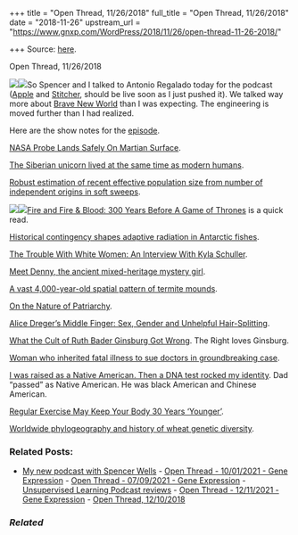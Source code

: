 +++
title = "Open Thread, 11/26/2018"
full_title = "Open Thread, 11/26/2018"
date = "2018-11-26"
upstream_url = "https://www.gnxp.com/WordPress/2018/11/26/open-thread-11-26-2018/"

+++
Source: [here](https://www.gnxp.com/WordPress/2018/11/26/open-thread-11-26-2018/).

Open Thread, 11/26/2018

[![](https://i0.wp.com/www.gnxp.com/WordPress/wp-content/uploads/2018/11/brave_new.jpg?resize=212%2C300&ssl=1)![](https://i0.wp.com/www.gnxp.com/WordPress/wp-content/uploads/2018/11/brave_new.jpg?resize=212%2C300&ssl=1)](https://www.amazon.com/exec/obidos/ASIN/0375712364/geneexpressio-20/ref=as_at/?imprToken=AzgfUDs2bv2uQEsJ40Hx0g&slotNum=0&imprToken=nI2WcW-BmeFPRAFuSD4W7w&slotNum=0&imprToken=tD8XW2sLSv6f12lna0Hoyw&slotNum=0&imprToken=t9fzMS-D3IgC75NCvbxELw&slotNum=0&creativeASIN=1400032059&linkCode=w61&imprToken=PbhERoJIK5xi4ypDSzT-vA&slotNum=0)So Spencer and I talked to Antonio Regalado today for the podcast ([Apple](https://itunes.apple.com/us/podcast/the-insight/id1324744423?mt=2) and [Stitcher](https://www.stitcher.com/podcast/insitome/the-insight), should be live soon as I just pushed it). We talked way more about [Brave New World](https://www.amazon.com/exec/obidos/ASIN/0375712364/geneexpressio-20/ref=as_at/?imprToken=TErX.cR1muTqCzk4CNshxA&slotNum=0&imprToken=AzgfUDs2bv2uQEsJ40Hx0g&slotNum=0&imprToken=nI2WcW-BmeFPRAFuSD4W7w&slotNum=0&imprToken=tD8XW2sLSv6f12lna0Hoyw&slotNum=0&imprToken=t9fzMS-D3IgC75NCvbxELw&slotNum=0&creativeASIN=1400032059&linkCode=w61&imprToken=PbhERoJIK5xi4ypDSzT-vA&slotNum=0) than I was expecting. The engineering is moved further than I had realized.

Here are the show notes for the [episode](https://blog.insito.me/the-insight-show-notes-season-2-episode-9-crispr-babies-in-china-across-the-rubicon-c35309d7e2d8).

[NASA Probe Lands Safely On Martian Surface](https://www.npr.org/2018/11/25/667480118/look-out-mars-here-comes-insight).

[The Siberian unicorn lived at the same time as modern humans](http://www.nhm.ac.uk/discover/news/2018/november/the-siberian-unicorn-lived-at-the-same-time-as-modern-humans.html).

[Robust estimation of recent effective population size from number of independent origins in soft sweeps](https://www.biorxiv.org/content/early/2018/11/19/472266).

[![](https://i0.wp.com/www.gnxp.com/WordPress/wp-content/uploads/2018/11/fireandblood.jpeg?resize=183%2C275&ssl=1)![](https://i0.wp.com/www.gnxp.com/WordPress/wp-content/uploads/2018/11/fireandblood.jpeg?resize=183%2C275&ssl=1)](https://www.amazon.com/exec/obidos/ASIN/B07C6TBTV3/geneexpressio-20/ref=as_at/?imprToken=TErX.cR1muTqCzk4CNshxA&slotNum=0&imprToken=AzgfUDs2bv2uQEsJ40Hx0g&slotNum=0&imprToken=nI2WcW-BmeFPRAFuSD4W7w&slotNum=0&imprToken=tD8XW2sLSv6f12lna0Hoyw&slotNum=0&imprToken=t9fzMS-D3IgC75NCvbxELw&slotNum=0&creativeASIN=1400032059&linkCode=w61&imprToken=PbhERoJIK5xi4ypDSzT-vA&slotNum=0)[Fire and Fire & Blood: 300 Years Before A Game of Thrones](https://www.amazon.com/exec/obidos/ASIN/B07C6TBTV3/geneexpressio-20/ref=as_at/?imprToken=TErX.cR1muTqCzk4CNshxA&slotNum=0&imprToken=AzgfUDs2bv2uQEsJ40Hx0g&slotNum=0&imprToken=nI2WcW-BmeFPRAFuSD4W7w&slotNum=0&imprToken=tD8XW2sLSv6f12lna0Hoyw&slotNum=0&imprToken=t9fzMS-D3IgC75NCvbxELw&slotNum=0&creativeASIN=1400032059&linkCode=w61&imprToken=PbhERoJIK5xi4ypDSzT-vA&slotNum=0) is a quick read.

[Historical contingency shapes adaptive radiation in Antarctic fishes](https://www.biorxiv.org/content/early/2018/11/26/478842).

[The Trouble With White Women: An Interview With Kyla Schuller](https://www.thenation.com/article/the-trouble-with-white-women-an-interview-with-kyla-schuller/).

[Meet Denny, the ancient mixed-heritage mystery girl](https://www.theguardian.com/science/2018/nov/24/denisovan-neanderthal-hybrid-denny-dna-finder-project?CMP=share_btn_tw).

[A vast 4,000-year-old spatial pattern of termite mounds](https://www.cell.com/current-biology/fulltext/S0960-9822(18)31287-9).

[On the Nature of Patriarchy](https://quillette.com/2018/11/25/on-the-nature-of-patriarchy/).

[Alice Dreger’s Middle Finger: Sex, Gender and Unhelpful Hair-Splitting](https://areomagazine.com/2018/11/26/alice-dregers-middle-finger-sex-gender-and-unhelpful-hair-splitting/).

[What the Cult of Ruth Bader Ginsburg Got Wrong](https://www.motherjones.com/politics/2018/11/what-cult-ruth-bader-ginsburg-rbg-got-wrong-obama-trump/). The Right loves Ginsburg.

[Woman who inherited fatal illness to sue doctors in groundbreaking case](https://www.theguardian.com/science/2018/nov/25/woman-inherited-fatal-illness-sue-doctors-groundbreaking-case-huntingtons?CMP=share_btn_tw).

[I was raised as a Native American. Then a DNA test rocked my identity](https://www.theguardian.com/commentisfree/2018/nov/15/raised-native-american-dna-test-father-lied-heritage). Dad “passed” as Native American. He was black American and Chinese American.

[Regular Exercise May Keep Your Body 30 Years ‘Younger’](https://www.nytimes.com/2018/11/21/well/move/regular-exercise-may-keep-your-body-30-years-younger.html).

[Worldwide phylogeography and history of wheat genetic diversity](https://www.biorxiv.org/content/early/2018/11/24/477455).

### Related Posts:

- [My new podcast with Spencer
  Wells](https://www.gnxp.com/WordPress/2017/12/13/my-new-podcast-with-spencer-wells/) - [Open Thread - 10/01/2021 - Gene
  Expression](https://www.gnxp.com/WordPress/2021/10/01/open-thread-10-01-2021-gene-expression/) - [Open Thread - 07/09/2021 - Gene
  Expression](https://www.gnxp.com/WordPress/2021/07/09/open-thread-07-09-2021-gene-expression/) - [Unsupervised Learning Podcast
  reviews](https://www.gnxp.com/WordPress/2021/02/22/unsupervised-learning-podcast-reviews/) - [Open Thread - 12/11/2021 - Gene
  Expression](https://www.gnxp.com/WordPress/2021/12/11/open-thread-12-11-2021-gene-expression/) - [Open Thread,
  12/10/2018](https://www.gnxp.com/WordPress/2018/12/10/open-thread-12-10-2018/)

### *Related*

[](https://www.addtoany.com/add_to/facebook?linkurl=https%3A%2F%2Fwww.gnxp.com%2FWordPress%2F2018%2F11%2F26%2Fopen-thread-11-26-2018%2F&linkname=Open%20Thread%2C%2011%2F26%2F2018 "Facebook")[](https://www.addtoany.com/add_to/twitter?linkurl=https%3A%2F%2Fwww.gnxp.com%2FWordPress%2F2018%2F11%2F26%2Fopen-thread-11-26-2018%2F&linkname=Open%20Thread%2C%2011%2F26%2F2018 "Twitter")[](https://www.addtoany.com/add_to/email?linkurl=https%3A%2F%2Fwww.gnxp.com%2FWordPress%2F2018%2F11%2F26%2Fopen-thread-11-26-2018%2F&linkname=Open%20Thread%2C%2011%2F26%2F2018 "Email")[](https://www.addtoany.com/share)
